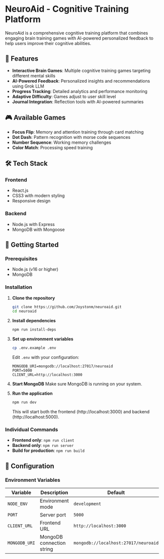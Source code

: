 # NeuroAid - Cognitive Training Platform

NeuroAid is a comprehensive cognitive training platform that combines engaging brain training games with AI-powered personalized feedback to help users improve their cognitive abilities.

## 🧠 Features

- **Interactive Brain Games**: Multiple cognitive training games targeting different mental skills
- **AI-Powered Feedback**: Personalized insights and recommendations using Grok LLM
- **Progress Tracking**: Detailed analytics and performance monitoring
- **Adaptive Difficulty**: Games adjust to user skill level
- **Journal Integration**: Reflection tools with AI-powered summaries

## 🎮 Available Games

- **Focus Flip**: Memory and attention training through card matching
- **Dot Dash**: Pattern recognition with morse code sequences
- **Number Sequence**: Working memory challenges
- **Color Match**: Processing speed training

## 🛠 Tech Stack

### Frontend
- React.js
- CSS3 with modern styling
- Responsive design

### Backend
- Node.js with Express
- MongoDB with Mongoose


## 🚀 Getting Started

### Prerequisites
- Node.js (v16 or higher)
- MongoDB

### Installation

1. **Clone the repository**
   ```bash
   git clone https://github.com/Joystonm/neuroaid.git
   cd neuroaid
   ```

2. **Install dependencies**
   ```bash
   npm run install-deps
   ```

3. **Set up environment variables**
   ```bash
   cp .env.example .env
   ```
   Edit `.env` with your configuration:
   ```
   MONGODB_URI=mongodb://localhost:27017/neuroaid
   PORT=5000
   CLIENT_URL=http://localhost:3000
   ```

4. **Start MongoDB**
   Make sure MongoDB is running on your system.

5. **Run the application**
   ```bash
   npm run dev
   ```

   This will start both the frontend (http://localhost:3000) and backend (http://localhost:5000).

### Individual Commands

- **Frontend only**: `npm run client`
- **Backend only**: `npm run server`
- **Build for production**: `npm run build`

## 🔧 Configuration

### Environment Variables

| Variable | Description | Default |
|----------|-------------|---------|
| `NODE_ENV` | Environment mode | `development` |
| `PORT` | Server port | `5000` |
| `CLIENT_URL` | Frontend URL | `http://localhost:3000` |
| `MONGODB_URI` | MongoDB connection string | `mongodb://localhost:27017/neuroaid` |
